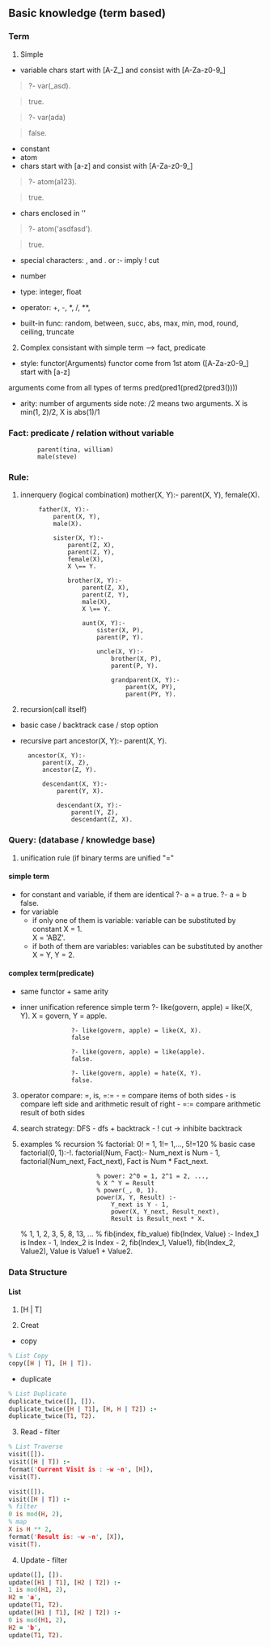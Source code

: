 ## Basic knowledge (term based)
### Term
1. Simple
- variable
chars start with [A-Z_] and consist with [A-Za-z0-9_]
> ?- var(_asd). 

> true.

> ?- var(ada)

> false.
- constant
- atom
- chars start with [a-z] and consist with [A-Za-z0-9_]
> ?- atom(a123).

> true.

- chars enclosed in ''
> ?- atom('asdfasd').

> true.

- special characters:
	, and
	. or
	:- imply
	! cut

- number
- type: integer, float 
- operator: +, -, *, /, **, 
- built-in func: random, between, succ, abs, max, min, mod, round, ceiling, truncate

2. Complex
consistant with simple term --> fact, predicate
- style: functor(Arguments)
functor come from 1st atom ([A-Za-z0-9_] start with [a-z]

arguments come from all types of terms pred(pred1(pred2(pred3())))

- arity: number of arguments
side note: /2 means two arguments.
X is min(1, 2)/2, X is abs(1)/1

### Fact: predicate / relation without variable
			parent(tina, william)
			male(steve)

### Rule: 
1. innerquery (logical combination) 
			mother(X, Y):-
			parent(X, Y),
			female(X).

			father(X, Y):-
				parent(X, Y),
				male(X).

				sister(X, Y):-
					parent(Z, X),
					parent(Z, Y),
					female(X),
					X \== Y.

					brother(X, Y):-
						parent(Z, X),
						parent(Z, Y), 
						male(X),
						X \== Y.

						aunt(X, Y):-
							sister(X, P),
							parent(P, Y).

							uncle(X, Y):-
								brother(X, P),
								parent(P, Y).

								grandparent(X, Y):-
									parent(X, PY),
									parent(PY, Y).


2. recursion(call itself)
- basic case / backtrack case / stop option
- recursive part
	ancestor(X, Y):-
		parent(X, Y).

		ancestor(X, Y):-
			parent(X, Z),
			ancestor(Z, Y).

			descendant(X, Y):-
				parent(Y, X).

				descendant(X, Y):-
					parent(Y, Z),
					descendant(Z, X).

### Query: (database / knowledge base)
1. unification rule (if binary terms are unified "="
#### simple term
- for constant and variable, if them are identical
							?- a = a
							true.
							?- a = b
							false.
- for variable
	- if only one of them is variable: variable can be substituted by constant
							X = 1.	
							X = 'ABZ'.
	- if both of them are variables: variables can be substituted by another
							X = Y, Y = 2.

#### complex term(predicate)
- same functor + same arity
- inner unification reference simple term
					?- like(govern, apple) = like(X, Y).
					X = govern,
					Y = apple.

					?- like(govern, apple) = like(X, X).
					false

					?- like(govern, apple) = like(apple).
					false.

					?- like(govern, apple) = hate(X, Y).
					false.
3. operator compare: =, is, =:=
					- = 	compare items of both sides
					- is 	compare left side and arithmetic result of right 
					- =:= 	compare arithmetic result of both sides

4. search strategy: DFS
					- dfs + backtrack
					- ! cut -> inhibite backtrack
5. examples
					% recursion
					% factorial: 0! = 1, 1!= 1,..., 5!=120
					% basic case
					factorial(0, 1):-!.
						factorial(Num, Fact):-
							Num_next is Num - 1,
							factorial(Num_next, Fact_next),
							Fact is Num * Fact_next.

							% power: 2^0 = 1, 2^1 = 2, ..., 
							% X ^ Y = Result
							% power(_, 0, 1).
							power(X, Y, Result) :-
								Y_next is Y - 1,
								power(X, Y_next, Result_next),
								Result is Result_next * X.

	% 1, 1, 2, 3, 5, 8, 13, ...
% fib(index, fib_value)
	fib(Index, Value) :-
		Index_1 is Index - 1,
		Index_2 is Index - 2,
		fib(Index_1, Value1),
		fib(Index_2, Value2),
		Value is Value1 + Value2.

### Data Structure
#### List
1. [H | T]

2. Creat
- copy
```prolog
% List Copy
copy([H | T], [H | T]).
```
- duplicate
```prolog
% List Duplicate
duplicate_twice([], []).
duplicate_twice([H | T1], [H, H | T2]) :-
duplicate_twice(T1, T2).
```

3. Read - filter
```prolog
% List Traverse
visit([]).
visit([H | T]) :-
format('Current Visit is : ~w ~n', [H]),
visit(T).

visit([]).
visit([H | T]) :-
% filter
0 is mod(H, 2),
% map
X is H ** 2,
format('Result is: ~w ~n', [X]),
visit(T).
```
4. Update - filter
```prolog
update([], []).
update([H1 | T1], [H2 | T2]) :-
1 is mod(H1, 2),
H2 = 'a',
update(T1, T2).
update([H1 | T1], [H2 | T2]) :-
0 is mod(H1, 2),
H2 = 'b',
update(T1, T2).
```


